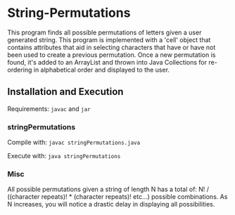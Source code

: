 # String-Permutations
This program finds all possible permutations of letters given a user generated string.  This program is implemented with a 'cell' object that contains attributes that aid in selecting characters that have or have not been used to create a previous permutation. Once a new permutation is found, it's added to an ArrayList and thrown into Java Collections for re-ordering in alphabetical order and displayed to the user.

## Installation and Execution
Requirements: ```javac``` and ```jar```

### stringPermutations
Compile with:
```javac stringPermutations.java```

Execute with:
```java stringPermutations```

### Misc
All possible permutations given a string of length N has a total of: N! / ((character repeats)! * (character repeats)! etc...) possible combinations.  As N increases, you will notice a drastic delay in displaying all possibilities.
